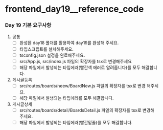 # frontend_day19__reference_code

### Day 19 기본 요구사항

1. 공통
    - [ ]  완성된 day18 폴더를 활용하여 day19를 완성해 주세요.
    - [ ]  타입스크립트를 설치해주세요.
    - [ ]  tsconfig.json 설정을 완료해주세요.
    - [ ]  src/App.js, src/index.js 파일의 확장자를 tsx로 변경해주세요
    - [ ]  해당 파일에서 발생되는 타입에러(빨간색 에러로 알려줍니다)를 모두 해결합니다.
2. 게시글등록
    - [ ]  src/routes/boards/neew/BoardNew.js  파일의 확장자를 tsx로 변경 해주세요.
    - [ ]  해당 파일에서 발생되는 타입에러를 모두 해결합니다.
3. 게시글상세
    - [ ]  src/routes/boards/detail/BoardsDetail.js 파일의 확장자를 tsx로 변경해 주세요.
    - [ ]  해당 파일에서 발생되는 타입에러(빨간밑줄)를 모두 해결합니다.
